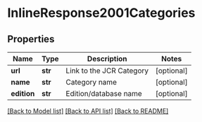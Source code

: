 # InlineResponse2001Categories


## Properties
Name | Type | Description | Notes
------------ | ------------- | ------------- | -------------
**url** | **str** | Link to the JCR Category | [optional] 
**name** | **str** | Category name | [optional] 
**edition** | **str** | Edition/database name | [optional] 

[[Back to Model list]](../README.md#documentation-for-models) [[Back to API list]](../README.md#documentation-for-api-endpoints) [[Back to README]](../README.md)


